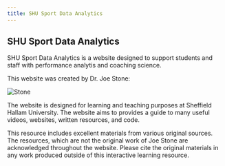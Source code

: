 ```yaml
---
title: SHU Sport Data Analytics 
---
```


## SHU Sport Data Analytics 

SHU Sport Data Analytics is a website designed to support students and staff with performance analytis and coaching science. 

This website was created by Dr. Joe Stone: 

![Stone](/en/images/stone.jpeg?classes=shadow&width=10pc)

The website is designed for learning and teaching purposes at Sheffield Hallam University. The website aims to provides a guide to many useful videos, websites, written resources, and code. 

This resource includes excellent materials from various original sources. The resources, which are not the original work of Joe Stone are acknowledged throughout the website. Please cite the original materials in any work produced outside of this interactive learning resource. 



